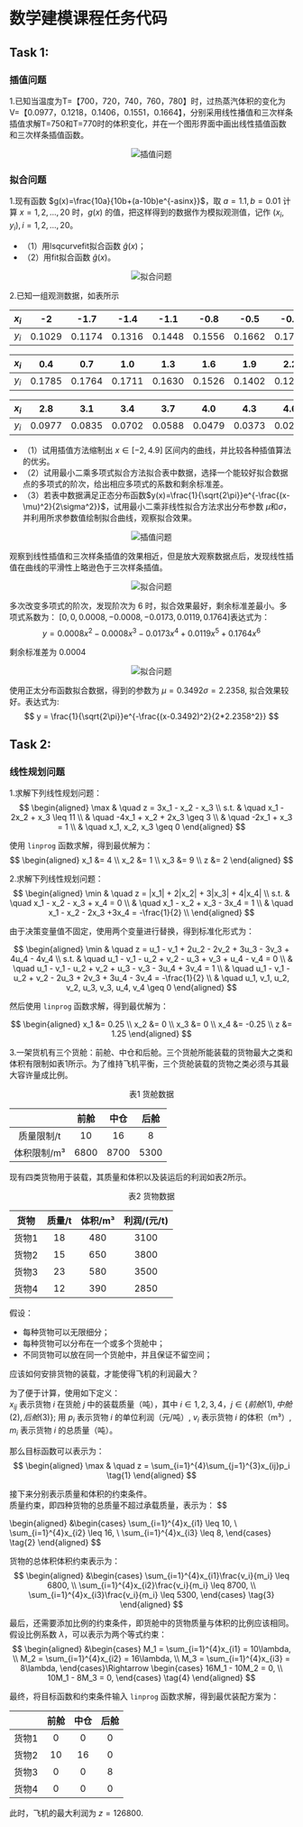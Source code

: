 # 数学建模课程任务代码
## Task 1:
### 插值问题

1.已知当温度为T=【700，720，740，760，780】时，过热蒸汽体积的变化为V=【0.0977，0.1218，0.1406，0.1551，0.1664】，分别采用线性播值和三次样条插值求解T=750和T=770时的体积变化，并在一个图形界面中画出线性插值函数和三次样条插值函数。

<div style="text-align: center;">
    <img src="./Task1/interpolation.jpg" alt="插值问题">
</div>

### 拟合问题

1.现有函数 $g(x)=\frac{10a}{10b+(a-10b)e^{-asinx}}$，取 $a=1.1, b=0.01$ 计算 $x=1, 2, ..., 20$ 时，$g(x)$ 的值，把这样得到的数据作为模拟观测值，记作 $(x_i, y_i), i=1, 2, ..., 20$。
  
- （1）用lsqcurvefit拟合函数 $\hat{g}(x)$；
- （2）用fit拟合函数 $\hat{g}(x)$。

<div style="text-align: center;">
    <img src="./Task1/fitting_1.jpg" alt="拟合问题">
</div>


2.已知一组观测数据，如表所示
<div align="center">

| $x_i$ |   -2   |  -1.7  |  -1.4  |  -1.1  |  -0.8  |  -0.5  |  -0.2  |  0.1   |
| :---: | :----: | :----: | :----: | :----: | :----: | :----: | :----: | :----: |
| $y_i$ | 0.1029 | 0.1174 | 0.1316 | 0.1448 | 0.1556 | 0.1662 | 0.1733 | 0.1775 |

| $x_i$ |  0.4   |  0.7   |  1.0   |  1.3   |  1.6   |  1.9   |  2.2   |  2.5   |
| :---: | :----: | :----: | :----: | :----: | :----: | :----: | :----: | :----: |
| $y_i$ | 0.1785 | 0.1764 | 0.1711 | 0.1630 | 0.1526 | 0.1402 | 0.1266 | 0.1122 |

| $x_i$ |  2.8   |  3.1   |  3.4   |  3.7   |  4.0   |  4.3   |  4.6   |  4.9   |
| :---: | :----: | :----: | :----: | :----: | :----: | :----: | :----: | :----: |
| $y_i$ | 0.0977 | 0.0835 | 0.0702 | 0.0588 | 0.0479 | 0.0373 | 0.0291 | 0.0224 |

</div>

- （1）试用插值方法缩制出 $x\in[-2, 4.9]$ 区间内的曲线，并比较各种插值算法的优劣。
- （2）试用最小二乘多项式拟合方法拟合表中数据，选择一个能较好拟合数据点的多项式的阶次，给出相应多项式的系数和剩余标准差。
- （3）若表中数据满足正态分布函数$y(x)=\frac{1}{\sqrt{2\pi}}e^{-\frac{(x-\mu)^2}{2\sigma^2}}$，试用最小二乘非线性拟合方法求出分布参数 $\mu$和$\sigma$，并利用所求参数值绘制拟合曲线，观察拟合效果。
  
<div align="center">
    <img src="./Task1/fitting_2_interp.jpg" alt="插值问题">
</div>

观察到线性插值和三次样条插值的效果相近，但是放大观察数据点后，发现线性插值在曲线的平滑性上略逊色于三次样条插值。

<div align="center">
    <img src="./Task1/fitting_2_polyfit.jpg" alt="拟合问题">
</div>

多次改变多项式的阶次，发现阶次为 6 时，拟合效果最好，剩余标准差最小。多项式系数为：
$[0, 0,  0.0008, -0.0008, -0.0173, 0.0119, 0.1764]$表达式为：
$$
y=0.0008x^2 - 0.0008x^3 - 0.0173x^4 + 0.0119x^5 + 0.1764x^6
$$

剩余标准差为 $0.0004$

<div align="center">
    <img src="./Task1/fitting_2_normfit.jpg" alt="拟合问题">
</div>

使用正太分布函数拟合数据，得到的参数为 $\mu = 0.3492 \sigma = 2.2358$, 拟合效果较好。表达式为:
$$
y = \frac{1}{\sqrt{2\pi}}e^{-\frac{(x-0.3492)^2}{2*2.2358^2}}
$$

## Task 2:
### 线性规划问题
1.求解下列线性规划问题：
$$
\begin{aligned}
\max & \quad z = 3x_1 - x_2 - x_3 \\
s.t. & \quad x_1 - 2x_2 + x_3 \leq 11 \\
& \quad -4x_1 + x_2 + 2x_3 \geq 3 \\
& \quad -2x_1 + x_3 = 1 \\
& \quad x_1, x_2, x_3 \geq 0
\end{aligned}
$$

使用 `linprog` 函数求解，得到最优解为：
$$
\begin{aligned}
x_1 &= 4 \\
x_2 &= 1 \\
x_3 &= 9 \\
z &= 2
\end{aligned}
$$

2.求解下列线性规划问题：
$$
\begin{aligned}
\min & \quad z = |x_1| + 2|x_2| + 3|x_3| + 4|x_4| \\
s.t. & \quad x_1 - x_2 - x_3 + x_4 = 0 \\
& \quad x_1 - x_2 + x_3 - 3x_4 = 1 \\
& \quad x_1 - x_2 - 2x_3 +3x_4 = -\frac{1}{2} \\
\end{aligned}
$$

由于决策变量值不固定，使用两个变量进行替换，得到标准化形式为：

$$
\begin{aligned}
\min & \quad z = u_1 - v_1 + 2u_2 - 2v_2 + 3u_3 - 3v_3 + 4u_4 - 4v_4 \\
s.t. & \quad u_1 - v_1 - u_2 + v_2 - u_3 + v_3 + u_4 - v_4 = 0 \\
& \quad u_1 - v_1 - u_2 + v_2 + u_3 - v_3 - 3u_4 + 3v_4 = 1 \\
& \quad u_1 - v_1 - u_2 + v_2 - 2u_3 + 2v_3 + 3u_4 - 3v_4 = -\frac{1}{2} \\
& \quad u_1, v_1, u_2, v_2, u_3, v_3, u_4, v_4 \geq 0
\end{aligned}
$$

然后使用 `linprog` 函数求解，得到最优解为：


$$
\begin{aligned}
x_1 &= 0.25 \\
x_2 &= 0 \\
x_3 &= 0 \\
x_4 &= -0.25 \\
z &= 1.25
\end{aligned}
$$

3.一架货机有三个货舱：前舱、中仓和后舱。三个货舱所能装载的货物最大之类和体积有限制如表1所示。为了维持飞机平衡，三个货舱装载的货物之类必须与其最大容许量成比例。

<div align="center">
表1 货舱数据 <br>

|             | 前舱  | 中仓  | 后舱  |
| :---------: | :---: | :---: | :---: |
| 质量限制/t  |  10   |  16   |   8   |
| 体积限制/m³ | 6800  | 8700  | 5300  |
</div>

现有四类货物用于装载，其质量和体积以及装运后的利润如表2所示。
<div align="center">
表2 货物数据 <br>

| 货物  | 质量/t | 体积/m³ | 利润/(元/t) |
| :---: | :----: | :-----: | :---------: |
| 货物1 |   18   |   480   |    3100     |
| 货物2 |   15   |   650   |    3800     |
| 货物3 |   23   |   580   |    3500     |
| 货物4 |   12   |   390   |    2850     |
</div>

假设：
- 每种货物可以无限细分；
- 每种货物可以分布在一个或多个货舱中；
- 不同货物可以放在同一个货舱中，并且保证不留空间；
  
应该如何安排货物的装载，才能使得飞机的利润最大？

为了便于计算，使用如下定义：<br>
$x_{ij}$ 表示货物 $i$ 在货舱 $j$ 中的装载质量（吨），其中 $i\in{1,2,3,4}$，$j\in\{前舱(1),中舱(2),后舱(3)\}$;
用 $p_i$ 表示货物 $i$ 的单位利润（元/吨）, $v_i$ 表示货物 $i$ 的体积（m³）, $m_i$ 表示货物 $i$ 的总质量（吨）。

那么目标函数可以表示为：
$$
\begin{aligned} 
\max & \quad z = \sum_{i=1}^{4}\sum_{j=1}^{3}x_{ij}p_i \tag{1}
\end{aligned}
$$

接下来分别表示质量和体积的约束条件。<br>质量约束，即四种货物的总质量不超过承载质量，表示为：
$$

\begin{aligned}
&\begin{cases}
\sum_{i=1}^{4}x_{i1} \leq 10, \\
\sum_{i=1}^{4}x_{i2} \leq 16, \\
\sum_{i=1}^{4}x_{i3} \leq 8,
\end{cases} \tag{2}
\end{aligned}
$$

货物的总体积体积约束表示为：
$$
\begin{aligned}
&\begin{cases}
\sum_{i=1}^{4}x_{i1}\frac{v_i}{m_i} \leq 6800, \\
\sum_{i=1}^{4}x_{i2}\frac{v_i}{m_i} \leq 8700, \\
\sum_{i=1}^{4}x_{i3}\frac{v_i}{m_i} \leq 5300,
\end{cases} \tag{3}
\end{aligned}
$$

最后，还需要添加比例的约束条件，即货舱中的货物质量与体积的比例应该相同。假设比例系数 $\lambda$，可以表示为两个等式约束：
$$
\begin{aligned}
&\begin{cases}
M_1 = \sum_{i=1}^{4}x_{i1} = 10\lambda, \\
M_2 = \sum_{i=1}^{4}x_{i2} = 16\lambda, \\ 
M_3 = \sum_{i=1}^{4}x_{i3} = 8\lambda,
\end{cases}\Rightarrow 
\begin{cases}
16M_1 - 10M_2 = 0, \\
10M_1 - 8M_3 = 0,
\end{cases}
\tag{4}
\end{aligned}
$$

最终，将目标函数和约束条件输入 `linprog` 函数求解，得到最优装配方案为：


<div align="center">

| | 前舱 | 中仓 | 后舱 |
| :---: | :---: | :---: | :---: |
| 货物1 | 0 | 0 | 0 |
| 货物2 | 10 | 16 | 0 |
| 货物3 | 0 | 0 | 8 |
| 货物4 | 0 | 0 | 0 |

</div>

此时，飞机的最大利润为  $z = 126800$.